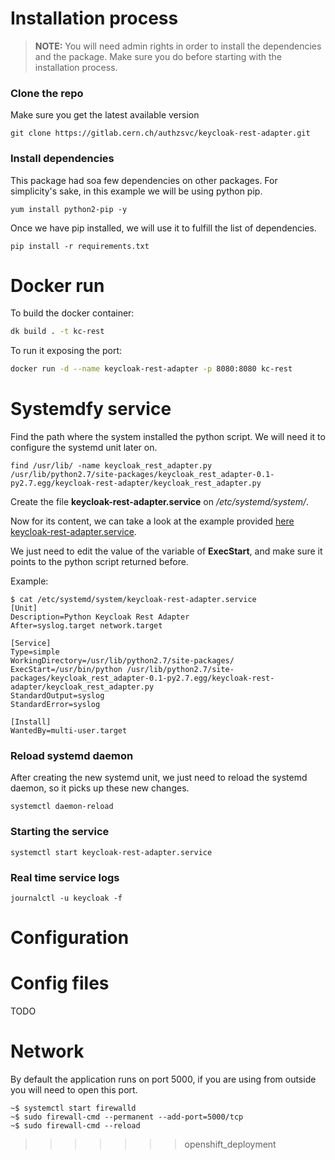 # Installation process

> **NOTE:** You will need admin rights in order to install the dependencies and
the package. Make sure you do before starting with the installation process.


### Clone the repo

Make sure you get the latest available version

```git clone https://gitlab.cern.ch/authzsvc/keycloak-rest-adapter.git```

### Install dependencies

This package had soa few dependencies on other packages. For simplicity's sake,
in this example we will be using python pip.

```yum install python2-pip -y```

Once we have pip installed, we will use it to fulfill the list of dependencies.

```
pip install -r requirements.txt
```

# Docker run

To build the docker container:

```bash
dk build . -t kc-rest 
```

To run it exposing the port:

```bash
docker run -d --name keycloak-rest-adapter -p 8080:8080 kc-rest
```

# Systemdfy service

Find the path where the system installed the python script. We will need it to
configure the systemd unit later on.


```
find /usr/lib/ -name keycloak_rest_adapter.py
/usr/lib/python2.7/site-packages/keycloak_rest_adapter-0.1-py2.7.egg/keycloak-rest-adapter/keycloak_rest_adapter.py
```

Create the file **keycloak-rest-adapter.service** on */etc/systemd/system/*.


Now for its content, we can take a look at the example provided [here keycloak-rest-adapter.service](https://gitlab.cern.ch/authzsvc/keycloak-rest-adapter/blob/master/etc/systemd/system/keycloak-rest-adapter.service).

We just need to edit the value of the variable of **ExecStart**,
and make sure it points to the python script returned before.

Example:

```
$ cat /etc/systemd/system/keycloak-rest-adapter.service
[Unit]
Description=Python Keycloak Rest Adapter
After=syslog.target network.target

[Service]
Type=simple
WorkingDirectory=/usr/lib/python2.7/site-packages/
ExecStart=/usr/bin/python /usr/lib/python2.7/site-packages/keycloak_rest_adapter-0.1-py2.7.egg/keycloak-rest-adapter/keycloak_rest_adapter.py
StandardOutput=syslog
StandardError=syslog

[Install]
WantedBy=multi-user.target
```

### Reload systemd daemon

After creating the new systemd unit, we just need to reload the systemd daemon,
so it picks up these new changes.

```systemctl daemon-reload```

### Starting the service

```systemctl start keycloak-rest-adapter.service```

### Real time service logs
```journalctl -u keycloak -f```

# Configuration

# Config files

TODO

# Network

By default the application runs on port 5000, if you are using from
outside you will need to open this port.

```
~$ systemctl start firewalld
~$ sudo firewall-cmd --permanent --add-port=5000/tcp
~$ sudo firewall-cmd --reload
```
>>>>>>> openshift_deployment
